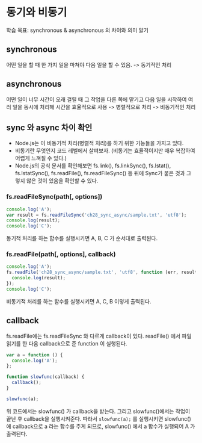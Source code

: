 # 동기와 비동기

학습 목표: synchronous & asynchronous 의 차이와 의미 알기

## synchronous

어떤 일을 할 때 한 가지 일을 마쳐야 다음 일을 할 수 있음. -> 동기적인 처리

## asynchronous

어떤 일이 너무 시간이 오래 걸릴 때 그 작업을 다른 쪽에 맡기고 다음 일을 시작하여 여러 일을 동시에 처리해 시간을 효율적으로 사용 -> 병렬적으로 처리 -> 비동기적인 처리

## sync 와 async 차이 확인

- Node.js는 이 비동기적 처리(병렬적 처리)를 하기 위한 기능들을 가지고 있다.
- 비동기란 무엇인지 코드 레벨에서 살펴보자. (비동기는 효율적이지만 매우 복잡하여 어렵게 느껴질 수 있다.)
- Node.js의 공식 문서를 확인해보면 fs.link(), fs.linkSync(), fs.lstat(), fs.lstatSync(), fs.readFile(), fs.readFileSync() 등 뒤에 Sync가 붙은 것과 그렇지 않은 것이 있음을 확인할 수 있다.

### fs.readFileSync(path[, options])

```javascript
console.log('A');
var result = fs.readFileSync('ch28_sync_async/sample.txt', 'utf8');
console.log(result);
console.log('C');
```

동기적 처리를 하는 함수를 실행시키면 A, B, C 가 순서대로 출력된다.

### fs.readFile(path[, options], callback)

```javascript
console.log('A');
fs.readFile('ch28_sync_async/sample.txt', 'utf8', function (err, result) {
  console.log(result);
});
console.log('C');
```

비동기적 처리를 하는 함수를 실행시키면 A, C, B 이렇게 출력된다.

## callback

fs.readFile에는 fs.readFileSync 와 다르게 callback이 있다.
readFile() 에서 파일 읽기를 한 다음 callback으로 준 function 이 실행된다.

```javascript
var a = function () {
  console.log('A');
};

function slowfunc(callback) {
  callback();
}

slowfunc(a);
```

위 코드에서는 slowfunc() 가 callback을 받는다. 그리고 slowfunc()에서는 작업이 끝난 후 callback을 실행시켜준다. 따라서 `slowfunc(a);` 를 실행시키면 slowfunc()에 callback으로 a 라는 함수를 주게 되므로, slowfunc() 에서 a 함수가 실행되어 A 가 출력된다.
